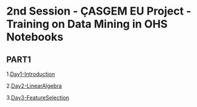 # 2nd Session - ÇASGEM EU Project - Training on Data Mining in OHS Notebooks 

## PART1
1.[Day1-Introduction](PART1/Day1-Intro/notebooks) 

2.[Day2-LinearAlgebra](PART1/Day2-LinearAlgebra/notebooks)

3.[Day3-FeatureSelection](PART1/Day3-FeatureSelection/notebooks)